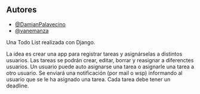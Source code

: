 ## Autores

- [@DamianPalavecino](https://github.com/DamianPalavecino/todolist)
- [@vanemanza](https://github.com/vanemanza)

Una Todo List realizada con Django.

La idea es crear una app para registrar tareas y asignárselas a distintos usuarios.
Las tareas se podrán crear, editar, borrar y reasignar a diferenctes usuarios.
Un usuario puede auto asignarse una tarea o asignarle una tarea a otro usuario.
Se enviará una notificación (por mail o wsp) informando al usuario que se le ha asignado una tarea.
Cada tarea debe tener un deadline.



